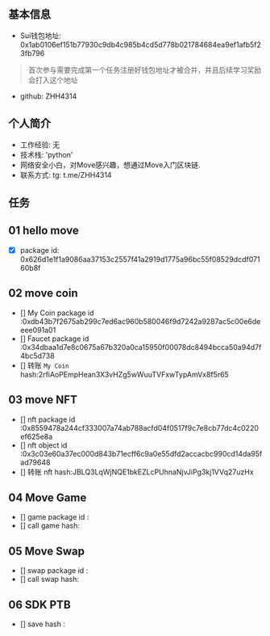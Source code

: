 ## 基本信息
- Sui钱包地址: 0x1ab0106ef151b77930c9db4c985b4cd5d778b021784684ea9ef1afb5f23fb796
> 首次参与需要完成第一个任务注册好钱包地址才被合并，并且后续学习奖励会打入这个地址
- github: ZHH4314

## 个人简介
- 工作经验: 无
- 技术栈: 'python'
- 网络安全小白，对Move感兴趣，想通过Move入门区块链.
- 联系方式: tg: t.me/ZHH4314

## 任务

##   01 hello move
- [x] package id: 0x626d1e1f1a9086aa37153c2557f41a2919d1775a96bc55f08529dcdf07160b8f

##   02 move coin
- [] My Coin package id :0xdb43b7f2675ab299c7ed6ac960b580046f9d7242a9287ac5c00e6deeee091a01
- [] Faucet package id :0x34dbaa1d7e8c0675a67b320a0ca15950f00078dc8494bcca50a94d7f4bc5d738
- [] 转账 `My Coin` hash:2rfiAoPEmpHean3X3vHZg5wWuuTVFxwTypAmVx8f5r65

##   03 move NFT
- [] nft package id :0x8559478a244cf333007a74ab788acfd04f0517f9c7e8cb77dc4c0220ef625e8a
- [] nft object id :0x3c03e60a37ec000d843b71ecff6c9a0e55dfd2accacbc990cd14da95fad79648
- [] 转账 nft  hash:JBLQ3LqWjNQE1bkEZLcPUhnaNjvJiPg3kj1VVq27uzHx


##   04 Move Game
- [] game package id :
- [] call game hash:

##   05 Move Swap
- [] swap package id :
- [] call swap hash:

##   06 SDK PTB
- [] save hash :
